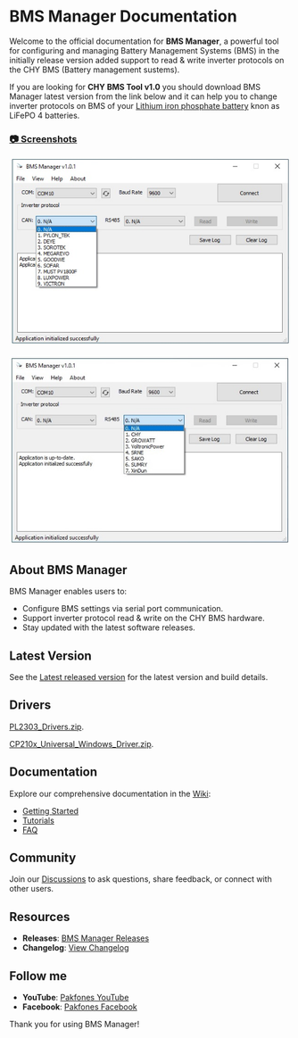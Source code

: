 # BMS Manager Documentation

   Welcome to the official documentation for **BMS Manager**, a powerful tool for configuring and managing Battery Management Systems (BMS) in the initially release version added support to read & write inverter protocols on the CHY BMS (Battery management sustems).

   If you are looking for **CHY BMS Tool v1.0** you should download BMS Manager latest version from the link below and it can help you to change inverter protocols on BMS of your [Lithium iron phosphate battery](https://en.wikipedia.org/wiki/Lithium_iron_phosphate_battery) knon as LiFePO
   4 batteries.

   ### [📷 Screenshots](https://github.com/pakfones/bms-manager-docs/tree/main/Screenshots)

   ![Screenshot 1](https://github.com/pakfones/bms-manager-docs/raw/main/Screenshots/BMS_Manager_screenshot1.jpg)

   ![Screenshot 2](https://github.com/pakfones/bms-manager-docs/raw/main/Screenshots/BMS_Manager_screenshot2.jpg)




   ## About BMS Manager
   BMS Manager enables users to:
   - Configure BMS settings via serial port communication.
   - Support inverter protocol read & write on the CHY BMS hardware.
   - Stay updated with the latest software releases.

   ## Latest Version
   See the [Latest released version](https://github.com/pakfones/bms-manager-docs/releases/latest) for the latest version and build details.

   ## Drivers

   [PL2303_Drivers.zip](https://github.com/pakfones/bms-manager-docs/raw/main/Drivers/PL2303_Drivers.zip).

   [CP210x_Universal_Windows_Driver.zip](https://github.com/pakfones/bms-manager-docs/raw/main/Drivers/CP210x_Universal_Windows_Driver.zip).


   ## Documentation
   Explore our comprehensive documentation in the [Wiki](https://github.com/pakfones/bms-manager-docs/wiki):
   - [Getting Started](https://github.com/pakfones/bms-manager-docs/wiki/Getting-Started)
   - [Tutorials](https://github.com/pakfones/bms-manager-docs/wiki/Tutorials)
   - [FAQ](https://github.com/pakfones/bms-manager-docs/wiki/FAQ)

   ## Community
   Join our [Discussions](https://github.com/pakfones/bms-manager-docs/discussions) to ask questions, share feedback, or connect with other users.

   ## Resources
   - **Releases**: [BMS Manager Releases](https://github.com/pakfones/bms-manager-docs/releases)
   - **Changelog**: [View Changelog](https://github.com/pakfones/bms-manager-docs/blob/main/CHANGELOG.md)

   ## Follow me
   - **YouTube**: [Pakfones YouTube](https://www.youtube.com/@Pakfones)
   - **Facebook**: [Pakfones Facebook](https://www.facebook.com/pakfones)

   Thank you for using BMS Manager!
